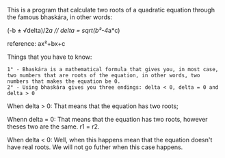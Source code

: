 This is a program that calculate two roots of a quadratic equation through the famous bhaskára, in other words:

(-b ± √delta)/2*a        //        delta = sqrt(b²-4*a*c)

reference: ax²+bx+c


Things that you have to know:

    1° - Bhaskára is a mathematical formula that gives you, in most case, two numbers that are roots of the equation, in other words, two numbers that makes the equation be 0.
    2° - Using bhaskára gives you three endings: delta < 0, delta = 0 and delta > 0

When delta > 0:
    That means that the equation has two roots;

Whenn delta = 0:
    That means that the equation has two roots, however theses two are the same. r1 = r2.

When delta < 0:
    Well, when this happens mean that the equation doesn't have real roots. We will not go futher when this case happens.